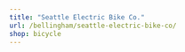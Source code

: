 ```yaml
---
title: "Seattle Electric Bike Co."
url: /bellingham/seattle-electric-bike-co/
shop: bicycle
---
```

